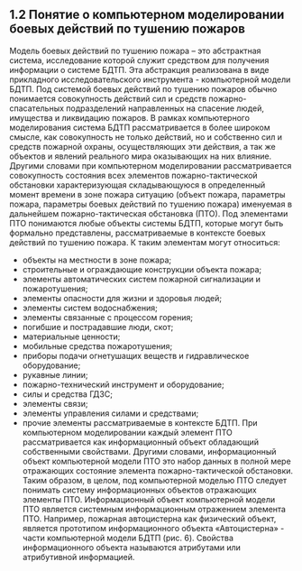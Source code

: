 ## 1.2 Понятие о компьютерном моделировании боевых действий по тушению пожаров
Модель боевых действий по тушению пожара – это абстрактная система, исследование которой служит средством для получения информации о системе БДТП. Эта абстракция реализована в виде прикладного исследовательского инструмента - компьютерной модели БДТП.
Под системой боевых действий по тушению пожаров обычно понимается совокупность действий сил и средств пожарно-спасательных подразделений направленных на спасение людей, имущества и ликвидацию пожаров. В рамках компьютерного моделирования система БДТП рассматривается в более широком смысле, как совокупность не только действий, но и собственно сил и средств пожарной охраны, осуществляющих эти действия, а так же объектов и явлений реального мира оказывающих на них влияние. Другими словами при компьютерном моделировании рассматривается совокупность состояния всех элементов пожарно-тактической обстановки характеризующая складывающуюся в определенный момент времени в зоне пожара ситуацию (объект пожара, параметры пожара, параметры боевых действий по тушению пожара) именуемая в дальнейшем пожарно-тактическая обстановка (ПТО).
Под элементами ПТО понимаются любые объекты системы БДТП, которые могут быть формально представлены, рассматриваемые в контексте боевых действий по тушению пожара. К таким элементам могут относиться:
- объекты на местности в зоне пожара;
- строительные и ограждающие конструкции объекта пожара;
- элементы автоматических систем пожарной сигнализации и пожаротушения;
- элементы опасности для жизни и здоровья людей;
- элементы систем водоснабжения;
- элементы связанные с процессом горения;
- погибшие и пострадавшие люди, скот;
- материальные ценности;
- мобильные средства пожаротушения;
- приборы подачи огнетушащих веществ и гидравлическое оборудование;
- рукавные линии;
- пожарно-технический инструмент и оборудование;
- силы и средства ГДЗС;
- элементы связи;
- элементы управления силами и средствами;
- прочие элементы рассматриваемые в контексте БДТП.
При компьютерном моделировании каждый элемент ПТО рассматривается как информационный объект обладающий собственными свойствами. Другими словами, информационный объект компьютерной модели ПТО это набор данных в полной мере отражающих состояние элемента пожарно-тактической обстановки. 
Таким образом, в целом, под компьютерной моделью ПТО следует понимать систему информационных объектов отражающих элементы ПТО.
Информационный объект компьютерной модели ПТО является системным информационным отражением элемента ПТО. Например, пожарная автоцистерна как физический объект, является прототипом информационного объекта «Автоцистерна» - части компьютерной модели БДТП (рис. 6). Свойства информационного объекта называются атрибутами или атрибутивной информацией.
